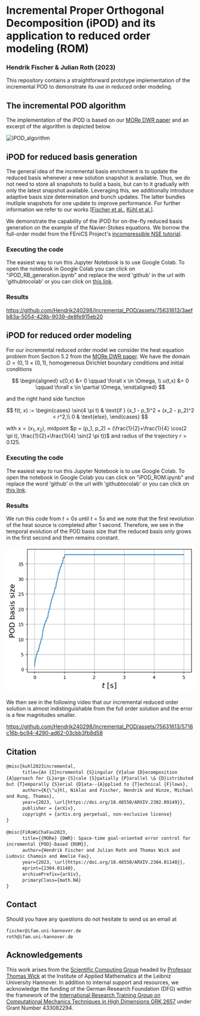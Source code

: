 # Incremental Proper Orthogonal Decomposition (iPOD) and its application to reduced order modeling (ROM)
### Hendrik Fischer & Julian Roth (2023)

This repository contains a straightforward prototype implementation of the incremental POD to demonstrate its use in reduced order modeling.

## The incremental POD algorithm

The implementation of the iPOD is based on our [MORe DWR paper](https://doi.org/10.48550/arXiv.2304.01140) and an excerpt of the algorithm is depicted below. 

![iPOD_algorithm](https://github.com/Hendrik240298/Incremental_POD/assets/75631613/de8601e9-9644-4f65-89c8-1a692fc2541f)

## iPOD for reduced basis generation

The general idea of the incremental basis enrichment is to update the reduced basis whenever a new solution snapshot is available. Thus, we do not need to store all snapshots to build a basis, but can to it gradually with only the latest snapshot available. Leveraging this, we additionally introduce adaptive basis size determination and bunch updates. The latter bundles mutliple snapshots for one update to improve performance. For further information we refer to our works [[Fischer et al.](https://doi.org/10.48550/arXiv.2304.01140), [Kühl et al.](https://arxiv.org/abs/2302.09149)].

We demonstrate the capability of the iPOD for on-the-fly reduced basis generation on the example of the Navier-Stokes equations. We borrow the full-order model from the FEniCS Project's [incompressible NSE tutorial](https://fenicsproject.org/pub/tutorial/html/._ftut1009.html). 

### Executing the code
The easiest way to run this Jupyter Notebook is to use Google Colab. To open the notebook in Google Colab you can click on "iPOD_RB_generation.ipynb" and replace the word 'github' in the url with 'githubtocolab' or you can click on [this link](https://colab.research.google.com/github/Hendrik240298/Incremental_POD/blob/main/iPOD_RB_generation.ipynb).

### Results
https://github.com/Hendrik240298/Incremental_POD/assets/75631613/3aefb83a-5054-428b-9039-de8fe915eb20


## iPOD for reduced order modeling

For our incremental reduced order model we consider the heat equation problem from Section 5.2 from the [MORe DWR paper](https://doi.org/10.48550/arXiv.2304.01140). 
We have the domain $\Omega = (0,1) \times (0,1)$, homogeneous Dirichlet boundary conditions and initial conditions

$$
\begin{aligned}
u(0,x) &= 0 \qquad \forall x \in \Omega, \\
u(t,x) &= 0 \qquad \forall x \in \partial \Omega,
\end{aligned}
$$

and the right hand side function

$$
f(t, x) := \begin{cases}
        \sin(4 \pi t)  & \text{if } (x_1 - p_1)^2 + (x_2 - p_2)^2 < r^2,\\
        0 & \text{else},
    \end{cases}
$$

with $x = (x_1, x_2)$, midpoint $p = (p_1, p_2) = (\frac{1}{2}+\frac{1}{4} \cos(2 \pi t), \frac{1}{2}+\frac{1}{4} \sin(2 \pi t))$ and radius of the trajectory $r=0.125$.


### Executing the code
The easiest way to run this Jupyter Notebook is to use Google Colab. To open the notebook in Google Colab you can click on "iPOD_ROM.ipynb" and replace the word 'github' in the url with 'githubtocolab' or you can click on [this link](https://colab.research.google.com/github/Hendrik240298/Incremental_POD/blob/main/iPOD_ROM.ipynb).

### Results
We run this code from $t = 0 s$ until $t = 5 s$ and we note that the first revolution of the heat source is completed after 1 second. Therefore, we see in the temporal evolution of the POD basis size that the reduced basis only grows in the first second and then remains constant.

![heat_reduced_basis](https://github.com/Hendrik240298/Incremental_POD/blob/main/media/reduced_basis_heat.png)

We then see in the following video that our incremental reduced order solution is almost indistinguishable from the full order solution and the error is a few magnitudes smaller.

https://github.com/Hendrik240298/Incremental_POD/assets/75631613/5716c16b-bc94-4290-ad62-03cbb3fb8d58

## Citation

    @misc{kuhl2023incremental,
          title={An {I}ncremental {S}ingular {V}alue {D}ecomposition {A}pproach for {L}arge-{S}cale {S}patially {P}arallel \& {D}istributed but {T}emporally {S}erial {D}ata--{A}pplied to {T}echnical {F}lows},
          author={K{\"u}hl, Niklas and Fischer, Hendrik and Hinze, Michael and Rung, Thomas},
          year={2023, \url{https://doi.org/10.48550/ARXIV.2302.09149}},
          publisher = {arXiv},
          copyright = {arXiv.org perpetual, non-exclusive license}
    }

    @misc{FiRoWiChaFau2023,
          title={{MORe} {DWR}: Space-time goal-oriented error control for incremental {POD}-based {ROM}}, 
          author={Hendrik Fischer and Julian Roth and Thomas Wick and Ludovic Chamoin and Amelie Fau},
          year={2023, \url{https://doi.org/10.48550/ARXIV.2304.01140}},
          eprint={2304.01140},
          archivePrefix={arXiv},
          primaryClass={math.NA}
    }
    
## Contact

Should you have any questions do not hesitate to send us an email at

    fischer@ifam.uni-hannover.de
    roth@ifam.uni-hannover.de
    
## Acknowledgements

This work arises from the [Scientific Computing Group](https://www.ifam.uni-hannover.de/en/research/scientific-computing) headed by [Professor Thomas Wick](https://thomaswick.org) at the Institute of Applied Mathematics at the Leibniz University Hannover. In addition to internal support and resources, we acknowledge the funding of the German Research Foundation (DFG) within the framework of the [International Research Training Group on Computational Mechanics Techniques in High Dimensions GRK 2657](https://www.irtg2657.uni-hannover.de/en/)  under Grant Number 433082294.
